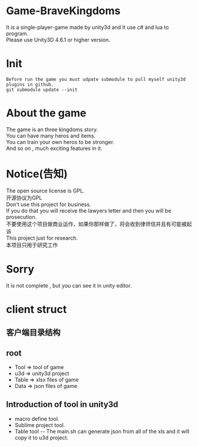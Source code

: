 # Game-BraveKingdoms
It is a single-player-game made by unity3d and It use c# and lua to program.<br />
Please use Unity3D 4.6.1 or higher version.


# Init
	Before run the game you must udpate submodule to pull myself unity3d  plugins in github.
	git submodule update --init


# About the game
The game is an three kingdoms story.<br />
You can have many heros and items.<br />
You can train your own heros to be stronger.<br />
And so on , much exciting features in it.

# Notice(告知)
The open source license is GPL.<br />
开源协议为GPL<br />
Don't use this project for business.<br />
If you do that you will receive the lawyers letter and then you will be prosecution.<br />
不要使用这个项目做商业运作，如果你那样做了，将会收到律师信并且有可能被起诉<br />
This project just for research.<br />
本项目只用于研究工作

# Sorry
It is not complete , but you can see it in unity editor.

# client struct

## 客户端目录结构

## root
- Tool => tool of game
- u3d => unity3d project
- Table => xlsx files of game
- Data => json files of game

## Introduction of tool in unity3d
- macro define tool.
- Sublime project tool.
- Table tool -- The main.sh can generate json from all of the xls and it will copy it to u3d project.

